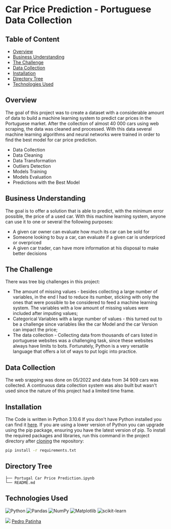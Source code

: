 # Car Price Prediction - Portuguese Data Collection

## Table of Content
  * [Overview](#Overview)
  * [Business Understanding](#Business-Understanding)
  * [The Challenge](#The-Challenge)
  * [Data Collection](#Data-Collection)
  * [Installation](#Installation)
  * [Directory Tree](#Directory-Tree)
  * [Technologies Used](#technologies-used)

## Overview
The goal of this project was to create a dataset with a considerable amount of data to build a machine learning system to predict car prices in the Portuguese market.
After the collection of almost 40 000 cars using web scraping, the data was cleaned and processed. With this data several machine learning algorithms and neural networks were trained in order to find the best model for car price prediction.
* Data Collection
* Data Cleaning
* Data Transformation
* Outliers Detection
* Models Training
* Models Evaluation
* Predictions with the Best Model

## Business Understanding
The goal is to offer a solution that is able to predict, with the minimum error possible, the price of a used car.
With this machine learning system, anyone can use it to one or several the following purposes:
* A given car owner can evaluate how much its car can be sold for
* Someone looking to buy a car, can evaluate if a given car is underpriced or overpriced
* A given car trader, can have more information at his disposal to make better decisions

## The Challenge
There was tree big challenges in this project:
* The amount of missing values - besides collecting a large number of variables, in the end I had to reduce its number, sticking with only the ones that were possible to be considered to feed a machine learning system. The variables with a low amount of missing values were included after imputing values;
* Categorical Variables with a large number of values - this turned out to be a challenge since variables like the car Model and the car Version can impact the price;
* The data collection - Collecting data from thousands of cars listed in portuguese websites was a challenging task, since these websites always have limits to bots. Fortunately, Python is a very versatile language that offers a lot of ways to put logic into practice.

## Data Collection
The web srapping was done on 05/2022 and data from 34 909 cars was collected. A continuous data collection system was also built but wasn't used since the nature of this project had a limited time frame.

## Installation
The Code is written in Python 3.10.6 If you don't have Python installed you can find it [here](https://www.python.org/downloads/). If you are using a lower version of Python you can upgrade using the pip package, ensuring you have the latest version of pip. To install the required packages and libraries, run this command in the project directory after [cloning](https://www.howtogeek.com/451360/how-to-clone-a-github-repository/) the repository:
```bash
pip install -r requirements.txt
```

## Directory Tree 
```
├── Portugal Car Price Prediction.ipynb
└── README.md
```

## Technologies Used

![Python](https://img.shields.io/badge/python-3670A0?style=for-the-badge&logo=python&logoColor=ffdd54) ![Pandas](https://img.shields.io/badge/pandas-%23150458.svg?style=for-the-badge&logo=pandas&logoColor=white) ![NumPy](https://img.shields.io/badge/numpy-%23013243.svg?style=for-the-badge&logo=numpy&logoColor=white) ![Matplotlib](https://img.shields.io/badge/Matplotlib-%23ffffff.svg?style=for-the-badge&logo=Matplotlib&logoColor=black) ![scikit-learn](https://img.shields.io/badge/scikit--learn-%23F7931E.svg?style=for-the-badge&logo=scikit-learn&logoColor=white)


<img src="https://img.icons8.com/color/30/000000/linkedin.png"/> [Pedro Patinha](https://www.linkedin.com/in/pedromaiapatinha/)
